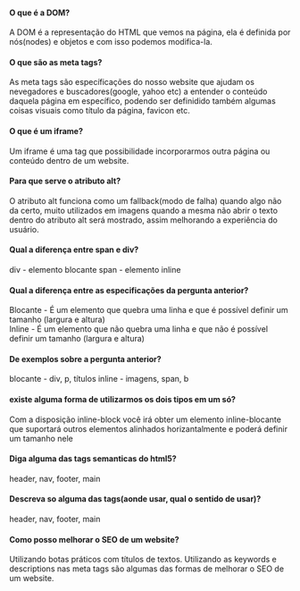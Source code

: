 #### O que é a DOM?

A DOM é a representação do HTML que vemos na página, ela é definida por nós(nodes) e objetos e com isso podemos modifica-la.

#### O que são as meta tags?

As meta tags são específicações do nosso website que ajudam os nevegadores e buscadores(google, yahoo etc) a entender o conteúdo daquela página em específico, podendo ser definidido também algumas coisas visuais como título da página, favicon etc.

#### O que é um iframe?

Um iframe é uma tag que possibilidade incorporarmos outra página ou conteúdo dentro de um website.

#### Para que serve o atributo alt?

O atributo alt funciona como um fallback(modo de falha) quando algo não da certo, muito utilizados em imagens quando a mesma não abrir o texto dentro do atributo alt será mostrado, assim melhorando a experiência do usuário.

#### Qual a diferença entre span e div?

div - elemento blocante
span - elemento inline

#### Qual a diferença entre as especificações da pergunta anterior?

Blocante - É um elemento que quebra uma linha e que é possível definir um tamanho (largura e altura)  
Inline - É um elemento que não quebra uma linha e que não é possível definir um tamanho (largura e altura)

#### De exemplos sobre a pergunta anterior?

blocante - div, p, títulos
inline - imagens, span, b

#### existe alguma forma de utilizarmos os dois tipos em um só?

Com a disposição inline-block você irá obter um elemento inline-blocante que suportará outros elementos alinhados horizantalmente e poderá definir um tamanho nele

#### Diga alguma das tags semanticas do html5?

header, nav, footer, main

#### Descreva so alguma das tags(aonde usar, qual o sentido de usar)?

header, nav, footer, main

#### Como posso melhorar o SEO de um website?

Utilizando botas práticos com títulos de textos. Utilizando as keywords e descriptions nas meta tags são algumas das formas de melhorar o SEO de um website.
